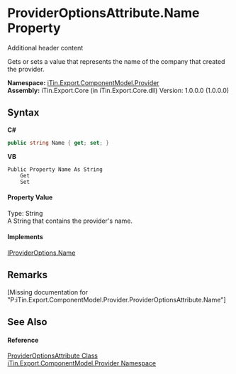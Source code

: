 # ProviderOptionsAttribute.Name Property 
Additional header content 

Gets or sets a value that represents the name of the company that created the provider.

**Namespace:**&nbsp;<a href="N_iTin_Export_ComponentModel_Provider">iTin.Export.ComponentModel.Provider</a><br />**Assembly:**&nbsp;iTin.Export.Core (in iTin.Export.Core.dll) Version: 1.0.0.0 (1.0.0.0)

## Syntax

**C#**<br />
``` C#
public string Name { get; set; }
```

**VB**<br />
``` VB
Public Property Name As String
	Get
	Set
```


#### Property Value
Type: String<br />A String that contains the provider's name.

#### Implements
<a href="P_iTin_Export_ComponentModel_Provider_IProviderOptions_Name">IProviderOptions.Name</a><br />

## Remarks
\[Missing <remarks> documentation for "P:iTin.Export.ComponentModel.Provider.ProviderOptionsAttribute.Name"\]

## See Also


#### Reference
<a href="T_iTin_Export_ComponentModel_Provider_ProviderOptionsAttribute">ProviderOptionsAttribute Class</a><br /><a href="N_iTin_Export_ComponentModel_Provider">iTin.Export.ComponentModel.Provider Namespace</a><br />